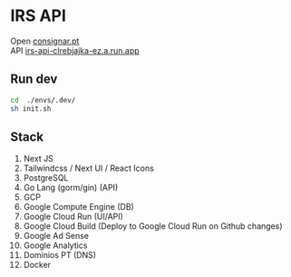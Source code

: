 # IRS API

Open [consignar.pt](https://consignar.pt/)  
API [irs-api-clrebjajka-ez.a.run.app](https://irs-api-clrebjajka-ez.a.run.app/)

## Run dev

```bash
cd  ./envs/.dev/
sh init.sh
```

## Stack

1. Next JS
2. Tailwindcss / Next UI / React Icons
3. PostgreSQL
4. Go Lang (gorm/gin) (API)
5. GCP
6. Google Compute Engine (DB)
7. Google Cloud Run (UI/API)
8. Google Cloud Build (Deploy to Google Cloud Run on Github changes)
9. Google Ad Sense
10. Google Analytics
11. Dominios PT (DNS)
12. Docker 